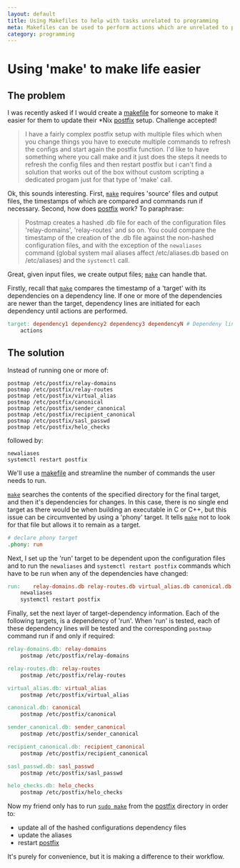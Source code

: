```yaml
---
layout: default
title: Using Makefiles to help with tasks unrelated to programming
meta: Makefiles can be used to perform actions which are unrelated to programming
category: programming
---
```


# Using 'make' to make life easier
 
## The problem
I was recently asked if I would create a [makefile](https://www.gnu.org/software/make/) for someone to make it easier for them to update their *Nix [postfix](http://www.postfix.org/) setup.  Challenge accepted!

> I have a fairly complex postfix setup with multiple files which when you change things you have to execute multiple commands to refresh the configs and start again the postfix function.
> I'd like to have something where you call make and it just does the steps it needs to refresh the config files and then restart postfix
but i can't find a solution that works out of the box without custom scripting a dedicated progam just for that type of 'make' call.

Ok, this sounds interesting.  First, [`make`](https://www.gnu.org/software/make/) requires 'source' files and output files, the timestamps of which are compared and commands run if necessary.  Second, how does [postfix](http://www.postfix.org/) work?  To paraphrase:

> Postmap creates a hashed .db file for each of the configuration files 'relay-domains', 'relay-routes'  and so on. You could compare the timestamp of the creation of the .db file against the non-hashed configuration files, and with the exception of the `newaliases` command (global system mail aliases affect /etc/aliases.db based on /etc/aliases) and the `systemctl` call.

Great, given input files, we create output files; [`make`](https://www.gnu.org/software/make/) can handle that.

Firstly, recall that [`make`](https://www.gnu.org/software/make/) compares the timestamp of a 'target' with its dependencies on a dependency line.  If one or more of the dependencies are newer than the target, dependency lines are initiated for each dependency until actions are performed.

```makefile
target: dependency1 dependency2 dependency3 dependencyN # Dependeny line
    actions 
```

## The solution

Instead of running one or more of: 

```
postmap /etc/postfix/relay-domains
postmap /etc/postfix/relay-routes
postmap /etc/postfix/virtual_alias
postmap /etc/postfix/canonical
postmap /etc/postfix/sender_canonical
postmap /etc/postfix/recipient_canonical
postmap /etc/postfix/sasl_passwd
postmap /etc/postfix/helo_checks
```

followed by:

```
newaliases
systemctl restart postfix
```

We'll use a [makefile](https://www.gnu.org/software/make/) and streamline the number of commands the user needs to run.

[`make`](https://www.gnu.org/software/make/) searches the contents of the specified directory for the final target, and then it's dependencies for changes.
In this case, there is no single end target as there would be when building an executable in C or C++, but this issue can be circumvented by using a 'phony' target.  It tells [`make`](https://www.gnu.org/software/make/) not to look for that file but allows it to remain as a target.


```makefile
# declare phony target
.phony: run
```

Next, I set up the 'run' target to be dependent upon the configuration files and to run the `newaliases` and `systemctl restart postfix` commands which have to be run when any of the dependencies have changed:

```makefile
run:    relay-domains.db relay-routes.db virtual_alias.db canonical.db sender_canonical.db recipient_canonical.db sasl_passwd.db helo_checks.db 
    newaliases
    systemctl restart postfix
```

Finally, set the next layer of target-dependency information.  Each of the following targets, is a dependency of 'run'.  When 'run' is tested, each of these dependency lines will be tested and the corresponding `postmap` command run if and only if required:

```makefile
relay-domains.db: relay-domains
    postmap /etc/postfix/relay-domains

relay-routes.db: relay-routes
    postmap /etc/postfix/relay-routes

virtual_alias.db: virtual_alias
    postmap /etc/postfix/virtual_alias

canonical.db: canonical
    postmap /etc/postfix/canonical

sender_canonical.db: sender_canonical
    postmap /etc/postfix/sender_canonical

recipient_canonical.db: recipient_canonical
    postmap /etc/postfix/recipient_canonical

sasl_passwd.db: sasl_passwd
    postmap /etc/postfix/sasl_passwd

helo_checks.db: helo_checks
    postmap /etc/postfix/helo_checks
```

Now my friend only has to run [`sudo make`](https://www.gnu.org/software/make/) from the [postfix](http://www.postfix.org/) directory in order to: 
* update all of the hashed configurations dependency files
* update the aliases
* restart [postfix](http://www.postfix.org/)

It's purely for convenience, but it is making a difference to their workflow.

